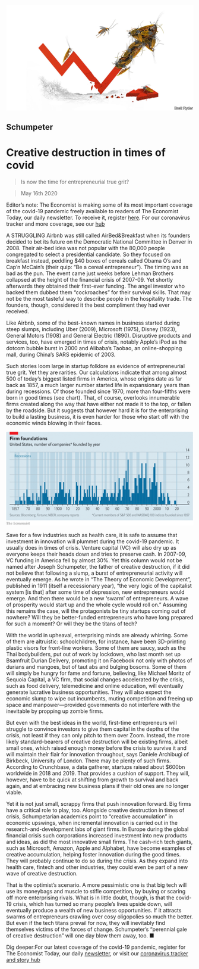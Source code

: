 ![](./images/20200516_WBD000.jpg)

## Schumpeter

# Creative destruction in times of covid

> Is now the time for entrepreneurial true grit?

> May 16th 2020

Editor’s note: The Economist is making some of its most important coverage of the covid-19 pandemic freely available to readers of The Economist Today, our daily newsletter. To receive it, register [here](https://www.economist.com//newslettersignup). For our coronavirus tracker and more coverage, see our [hub](https://www.economist.com//coronavirus)

A STRUGGLING Airbnb was still called AirBed&Breakfast when its founders decided to bet its future on the Democratic National Committee in Denver in 2008. Their air-bed idea was not popular with the 80,000 people congregated to select a presidential candidate. So they focused on breakfast instead, peddling $40 boxes of cereals called Obama O’s and Cap’n McCain’s (their quip: “Be a cereal entrepreneur”). The timing was as bad as the pun. The event came just weeks before Lehman Brothers collapsed at the height of the financial crisis of 2007-09. Yet shortly afterwards they obtained their first-ever funding. The angel investor who backed them dubbed them “cockroaches” for their survival skills. That may not be the most tasteful way to describe people in the hospitality trade. The founders, though, considered it the best compliment they had ever received.

Like Airbnb, some of the best-known names in business started during steep slumps, including Uber (2009), Microsoft (1975), Disney (1923), General Motors (1908) and General Electric (1890). Disruptive products and services, too, have emerged in times of crisis, notably Apple’s iPod as the dotcom bubble burst in 2000 and Alibaba’s Taobao, an online-shopping mall, during China’s SARS epidemic of 2003.

Such stories loom large in startup folklore as evidence of entrepreneurial true grit. Yet they are rarities. Our calculations indicate that among almost 500 of today’s biggest listed firms in America, whose origins date as far back as 1857, a much larger number started life in expansionary years than during recessions. Of those founded since 1970, more than four-fifths were born in good times (see chart). That, of course, overlooks innumerable firms created along the way that have either not made it to the top, or fallen by the roadside. But it suggests that however hard it is for the enterprising to build a lasting business, it is even harder for those who start off with the economic winds blowing in their faces.

![](./images/20200516_WBC546.png)

Save for a few industries such as health care, it is safe to assume that investment in innovation will plummet during the covid-19 pandemic. It usually does in times of crisis. Venture capital (VC) will also dry up as everyone keeps their heads down and tries to preserve cash. In 2007-09, VC funding in America fell by almost 30%. Yet this column would not be named after Joseph Schumpeter, the father of creative destruction, if it did not believe that following a slump, a burst of entrepreneurial activity will eventually emerge. As he wrote in “The Theory of Economic Development”, published in 1911 (itself a recessionary year), “the very logic of the capitalist system [is that] after some time of depression, new entrepreneurs would emerge. And then there would be a new ‘swarm’ of entrepreneurs. A wave of prosperity would start up and the whole cycle would roll on.” Assuming this remains the case, will the protagonists be tiny startups coming out of nowhere? Will they be better-funded entrepreneurs who have long prepared for such a moment? Or will they be the titans of tech?



With the world in upheaval, enterprising minds are already whirring. Some of them are altruistic: schoolchildren, for instance, have been 3D-printing plastic visors for front-line workers. Some of them are saucy, such as the Thai bodybuilders, put out of work by lockdown, who last month set up Bsamfruit Durian Delivery, promoting it on Facebook not only with photos of durians and mangoes, but of taut abs and bulging bosoms. Some of them will simply be hungry for fame and fortune, believing, like Michael Moritz of Sequoia Capital, a VC firm, that social changes accelerated by the crisis, such as food delivery, telemedicine and online education, will eventually generate lucrative business opportunities. They will also expect the economic slump to wipe out incumbents, muting competition and freeing up space and manpower—provided governments do not interfere with the inevitable by propping up zombie firms.

But even with the best ideas in the world, first-time entrepreneurs will struggle to convince investors to give them capital in the depths of the crisis, not least if they can only pitch to them over Zoom. Instead, the more likely standard-bearers of creative destruction will be existing firms, albeit small ones, which raised enough money before the crisis to survive it and will maintain their flair for innovation throughout, says Daniele Archibugi of Birkbeck, University of London. There may be plenty of such firms. According to Crunchbase, a data gatherer, startups raised about $600bn worldwide in 2018 and 2019. That provides a cushion of support. They will, however, have to be quick at shifting from growth to survival and back again, and at embracing new business plans if their old ones are no longer viable.

Yet it is not just small, scrappy firms that push innovation forward. Big firms have a critical role to play, too. Alongside creative destruction in times of crisis, Schumpetarian academics point to “creative accumulation” in economic upswings, when incremental innovation is carried out in the research-and-development labs of giant firms. In Europe during the global financial crisis such corporations increased investment into new products and ideas, as did the most innovative small firms. The cash-rich tech giants, such as Microsoft, Amazon, Apple and Alphabet, have become examples of creative accumulation, helping foster innovation during the good times. They will probably continue to do so during the crisis. As they expand into health care, fintech and other industries, they could even be part of a new wave of creative destruction.

That is the optimist’s scenario. A more pessimistic one is that big tech will use its moneybags and muscle to stifle competition, by buying or scaring off more enterprising rivals. What is in little doubt, though, is that the covid-19 crisis, which has turned so many people’s lives upside down, will eventually produce a wealth of new business opportunities. If it attracts swarms of entrepreneurs crawling over cosy oligopolies so much the better. But even if the tech titans prevail for now, they will inevitably find themselves victims of the forces of change. Schumpeter’s “perennial gale of creative destruction” will one day blow them away, too. ■

Dig deeper:For our latest coverage of the covid-19 pandemic, register for The Economist Today, our daily [newsletter](https://www.economist.com//newslettersignup), or visit our [coronavirus tracker and story hub](https://www.economist.com//coronavirus)